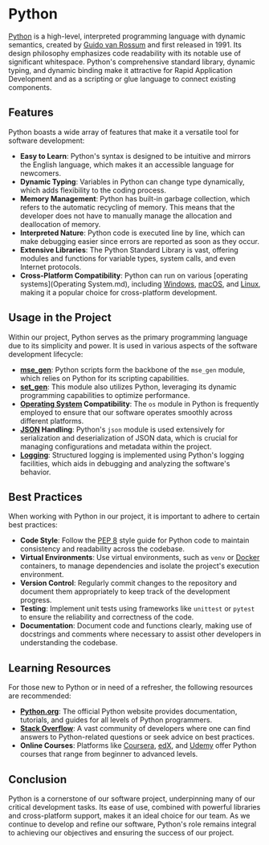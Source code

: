 # Python

[Python](Python.md) is a high-level, interpreted programming language with dynamic semantics, created by [Guido van Rossum](Guido%20van%20Rossum.md) and first released in 1991. Its design philosophy emphasizes code readability with its notable use of significant whitespace. Python's comprehensive standard library, dynamic typing, and dynamic binding make it attractive for Rapid Application Development and as a scripting or glue language to connect existing components.

## Features

Python boasts a wide array of features that make it a versatile tool for software development:

- **Easy to Learn**: Python's syntax is designed to be intuitive and mirrors the English language, which makes it an accessible language for newcomers.
- **Dynamic Typing**: Variables in Python can change type dynamically, which adds flexibility to the coding process.
- **Memory Management**: Python has built-in garbage collection, which refers to the automatic recycling of memory. This means that the developer does not have to manually manage the allocation and deallocation of memory.
- **Interpreted Nature**: Python code is executed line by line, which can make debugging easier since errors are reported as soon as they occur.
- **Extensive Libraries**: The Python Standard Library is vast, offering modules and functions for variable types, system calls, and even Internet protocols.
- **Cross-Platform Compatibility**: Python can run on various [operating systems](Operating System.md), including [Windows](Windows.md), [macOS](macOS.md), and [Linux](Linux.md), making it a popular choice for cross-platform development.

## Usage in the Project

Within our project, Python serves as the primary programming language due to its simplicity and power. It is used in various aspects of the software development lifecycle:

- **[mse_gen](mse_gen.md)**: Python scripts form the backbone of the `mse_gen` module, which relies on Python for its scripting capabilities.
- **[set_gen](set_gen.md)**: This module also utilizes Python, leveraging its dynamic programming capabilities to optimize performance.
- **[Operating System](Operating%20System.md) Compatibility**: The `os` module in Python is frequently employed to ensure that our software operates smoothly across different platforms.
- **[JSON](JSON.md) Handling**: Python's `json` module is used extensively for serialization and deserialization of JSON data, which is crucial for managing configurations and metadata within the project.
- **[Logging](Logging.md)**: Structured logging is implemented using Python's logging facilities, which aids in debugging and analyzing the software's behavior.

## Best Practices

When working with Python in our project, it is important to adhere to certain best practices:

- **Code Style**: Follow the [PEP 8](PEP%208.md) style guide for Python code to maintain consistency and readability across the codebase.
- **Virtual Environments**: Use virtual environments, such as `venv` or [Docker](Docker.md) containers, to manage dependencies and isolate the project's execution environment.
- **Version Control**: Regularly commit changes to the repository and document them appropriately to keep track of the development progress.
- **Testing**: Implement unit tests using frameworks like `unittest` or `pytest` to ensure the reliability and correctness of the code.
- **Documentation**: Document code and functions clearly, making use of docstrings and comments where necessary to assist other developers in understanding the codebase.

## Learning Resources

For those new to Python or in need of a refresher, the following resources are recommended:

- **[Python.org](Python.org.md)**: The official Python website provides documentation, tutorials, and guides for all levels of Python programmers.
- **[Stack Overflow](Stack%20Overflow.md)**: A vast community of developers where one can find answers to Python-related questions or seek advice on best practices.
- **Online Courses**: Platforms like [Coursera](Coursera.md), [edX](edX.md), and [Udemy](Udemy.md) offer Python courses that range from beginner to advanced levels.

## Conclusion

Python is a cornerstone of our software project, underpinning many of our critical development tasks. Its ease of use, combined with powerful libraries and cross-platform support, makes it an ideal choice for our team. As we continue to develop and refine our software, Python's role remains integral to achieving our objectives and ensuring the success of our project.